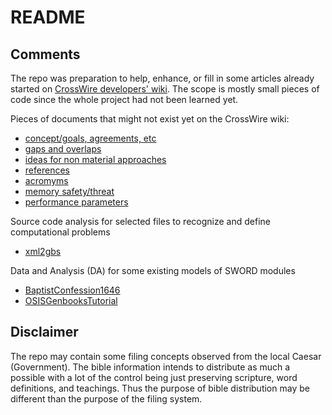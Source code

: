 # README

## Comments

The repo was preparation to help, enhance, or fill in some articles already started on [CrossWire developers' wiki](https://wiki.crosswire.org/Main_Page). The scope is mostly small pieces of code since the whole project had not been learned yet.


Pieces of documents that might not exist yet on the CrossWire wiki:
- [concept/goals, agreements, etc](https://sword-2.github.io/sword-wiki/1a_initial/1_concept/1.html)
- [gaps and overlaps](https://sword-2.github.io/sword-wiki/1a\_initial/4\_capability\_gaps\_and\_overlaps/4.html)
- [ideas for non material approaches](https://sword-2.github.io/sword-wiki/1a\_initial/6\_ideas\_for\_non\_material\_approaches/6.html)
- [references](https://sword-2.github.io/sword-wiki/1a\_initial/8b_references/8b.html)
- [acromyms](https://sword-2.github.io/sword-wiki/1a\_initial/8c_acronyms/8c.html)
- [memory safety/threat](https://sword-2.github.io/sword-wiki/1b\_dev/02\_threat\_sum/02.html)
- [performance parameters](https://sword-2.github.io/sword-wiki/1b\_dev/05\_dev\_KPPs/05.html)

Source code analysis for selected files to recognize and define computational problems
- [xml2gbs](https://sword-2.github.io/sword-wiki/CDE/CP-Computational\_Problems/utilities/xml2gbs)

Data and Analysis (DA) for some existing models of SWORD modules
- [BaptistConfession1646](https://sword-2.github.io/sword-wiki/CDE/CC-DA/genbooks/BaptistConfession1646)
- [OSISGenbooksTutorial](https://sword-2.github.io/sword-wiki/CDE/CC-DA/genbooks/OSISGenbooksTutorial)


## Disclaimer
The repo may contain some filing concepts observed from the local Caesar (Government). The bible information intends to distribute as much a possible with a lot of the control being just preserving scripture, word definitions, and teachings. Thus the purpose of bible distribution may be different than the purpose of the filing system.

